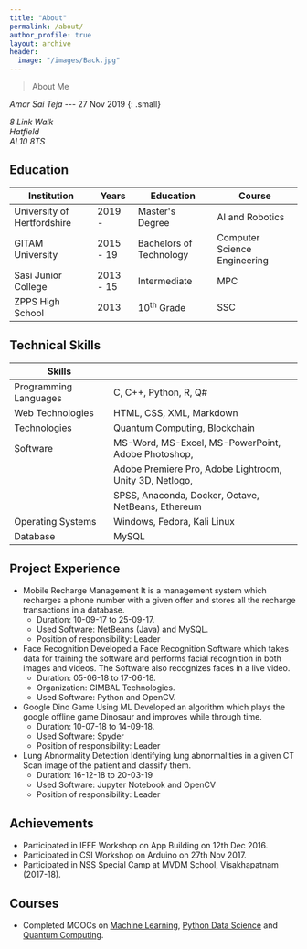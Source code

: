 ```yaml
---
title: "About"
permalink: /about/
author_profile: true
layout: archive
header:
  image: "/images/Back.jpg"
---
```


> About Me

<cite>Amar Sai Teja</cite> --- 27 Nov 2019
{: .small}

<address>
  8 Link Walk<br /> Hatfield<br /> AL10 8TS
</address>

## Education

| Institution                  | Years     | Education                | Course                       |
| ---------------------------- | --------- | ------------------------ | ---------------------------- |
| University of Hertfordshire  | 2019 -    | Master's Degree          | AI and Robotics              |
| GITAM University             | 2015 - 19 | Bachelors of Technology  | Computer Science Engineering |
| Sasi Junior College          | 2013 - 15 | Intermediate             | MPC                          |
| ZPPS High School             | 2013      | 10<sup>th</sup> Grade    | SSC                          |

## Technical Skills

| Skills                |                                                        |
|-----------------------|--------------------------------------------------------|
| Programming Languages | C, C++, Python, R, Q#                                  |
| Web Technologies      | HTML, CSS, XML, Markdown                               |
| Technologies          | Quantum Computing, Blockchain                          |
| Software              | MS-Word, MS-Excel, MS-PowerPoint, Adobe Photoshop,     |
|                       | Adobe Premiere Pro, Adobe Lightroom, Unity 3D, Netlogo,|
|                       | SPSS, Anaconda, Docker, Octave, NetBeans, Ethereum     |
| Operating Systems     | Windows, Fedora, Kali Linux                            |
| Database              | MySQL                                                  |

## Project Experience

* Mobile Recharge Management
  It is a management system which recharges a phone number with a given offer and stores all the recharge transactions in a database.
  * Duration: 10-09-17 to 25-09-17.
  * Used Software: NetBeans (Java) and MySQL.
  * Position of responsibility: Leader
* Face Recognition
  Developed a Face Recognition Software which takes data for training the software and performs facial recognition in both images and videos. The Software also recognizes faces in a live video.
  * Duration: 05-06-18 to 17-06-18.
  * Organization: GIMBAL Technologies.
  * Used Software: Python and OpenCV.
* Google Dino Game Using ML
  Developed an algorithm which plays the google offline game Dinosaur and improves while through time.
  * Duration: 10-07-18 to 14-09-18.
  * Used Software: Spyder
  * Position of responsibility: Leader
* Lung Abnormality Detection
  Identifying lung abnormalities in a given CT Scan image of the patient and classify them.
  * Duration: 16-12-18 to 20-03-19
  * Used Software: Jupyter Notebook and OpenCV
  * Position of responsibility: Leader

## Achievements
* Participated in IEEE Workshop on App Building on 12th Dec 2016.
* Participated in CSI Workshop on Arduino on 27th Nov 2017.
*	Participated in NSS Special Camp at MVDM School, Visakhapatnam (2017-18).

## Courses
*	Completed MOOCs on [Machine Learning](https://www.coursera.org/account/accomplishments/certificate/C4JF9MQBBFUY), [Python Data Science](https://udemy-certificate.s3.amazonaws.com/image/UC-W58ZRWQ8.jpg) and [Quantum Computing](https://udemy-certificate.s3.amazonaws.com/image/UC-W58ZRWQ8.jpg).
